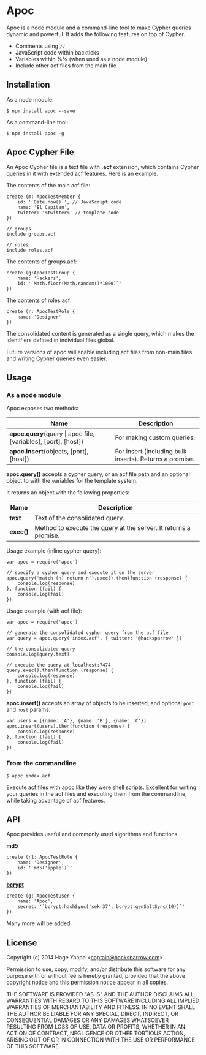 Apoc
====

Apoc is a node module and a command-line tool to make Cypher queries dynamic and powerful. It adds the following features on top of Cypher.

* Comments using `//`
* JavaScript code within backticks
* Variables within %% (when used as a node module)
* Include other acf files from the main file

## Installation

As a node module:

```
$ npm install apoc --save
```

As a command-line tool:

```
$ npm install apoc -g
```

## Apoc Cypher File

An Apoc Cypher file is a text file with **.acf** extension, which contains Cypher queries in it with extended acf features. Here is an example.

The contents of the main acf file:

```
create (m: ApocTestMember {
    id: '`Date.now()`', // JavaScript code
    name: 'El Capitan',
    twitter: '%twitter%' // template code
})

// groups
include groups.acf

// roles
include roles.acf
```

The contents of groups.acf:

```
create (g:ApocTestGroup {
    name: 'Hackers',
    id: '`Math.floor(Math.random()*1000)`'
})
```

The contents of roles.acf:

```
create (r: ApocTestRole {
    name: 'Designer'
})
```

The consolidated content is generated as a single query, which makes the identifiers defined in individual files global.

Future versions of apoc will enable including acf files from non-main files and writing Cypher queries even easier.

## Usage

### As a node module

Apoc exposes two methods:

|Name|Description
|----|----------
|**apoc.query**(query \| apoc file, [variables], [port], [host])| For making custom queries.
|**apoc.insert**(objects, [port], [host])| For insert (including bulk inserts). Returns a promise.

**apoc.query()** accepts a cypher query, or an acf file path and an optional object to with the variables for the template system.

It returns an object with the following properties:

|Name|Description
|----|----------
|**text**|Text of the consolidated query.
|**exec()**|Method to execute the query at the server. It returns a promise.

Usage example (inline cypher query):

```
var apoc = require('apoc')

// specify a cypher query and execute it on the server
apoc.query('match (n) return n').exec().then(function (response) {
    console.log(response)
}, function (fail) {
    console.log(fail)
})
```

Usage example (with acf file):

```
var apoc = require('apoc')

// generate the consolidated cypher query from the acf file
var query = apoc.query('index.acf', { twitter: '@hacksparrow' })

// the consolidated query
console.log(query.text)

// execute the query at localhost:7474
query.exec().then(function (response) {
    console.log(response)
}, function (fail) {
    console.log(fail)
})

```

**apoc.insert()** accepts an array of objects to be inserted, and optional `port` and `host` params.  

```
var users = [{name: 'A'}, {name: 'B'}, {name: 'C'}]
apoc.insert(users).then(function (response) {
    console.log(response)
}, function (fail) {
    console.log(fail)
})
```

### From the commandline

```
$ apoc index.acf
```

Execute acf files with apoc like they were shell scripts. Excellent for writing your queries in the acf files and executing them from the commandline, while taking advantage of acf features.

## API

Apoc provides useful and commonly used algorithms and functions.

**md5**

```
create (r1: ApocTestRole {
    name: 'Designer',
    id: '`md5('apple')`'
})

```

**[bcrypt](https://www.npmjs.org/package/bcrypt)**

```
create (g: ApocTestUser {
    name: 'Apoc',
    secret: '`bcrypt.hashSync('sekr37', bcrypt.genSaltSync(10))`'
})
```

Many more will be added.

## License

Copyright (c) 2014 Hage Yaapa &lt;captain@hacksparrow.com&gt;

Permission to use, copy, modify, and/or distribute this software for any purpose with or without fee is hereby granted, provided that the above copyright notice and this permission notice appear in all copies.

THE SOFTWARE IS PROVIDED "AS IS" AND THE AUTHOR DISCLAIMS ALL WARRANTIES WITH REGARD TO THIS SOFTWARE INCLUDING ALL IMPLIED WARRANTIES OF MERCHANTABILITY AND FITNESS. IN NO EVENT SHALL THE AUTHOR BE LIABLE FOR ANY SPECIAL, DIRECT, INDIRECT, OR CONSEQUENTIAL DAMAGES OR ANY DAMAGES WHATSOEVER RESULTING FROM LOSS OF USE, DATA OR PROFITS, WHETHER IN AN ACTION OF CONTRACT, NEGLIGENCE OR OTHER TORTIOUS ACTION, ARISING OUT OF OR IN CONNECTION WITH THE USE OR PERFORMANCE OF THIS SOFTWARE.
